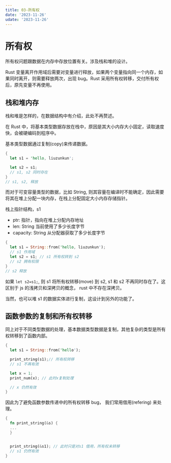 ```yaml
---
title: 03-所有权
date: '2023-11-26'
udate: '2023-11-26'
---
```


# 所有权

所有权问题跟数据在内存中存放位置有关。涉及栈和堆的设计。

Rust 变量离开作用域后需要对变量进行释放，如果两个变量指向同一个内存，如果同时离开，则需要释放两次，出现 bug。Rust 采用所有权转移，交付所有权后，原先变量不再使用。

## 栈和堆内存

栈和堆是怎样的，在数据结构中有介绍，此处不再赘述。

在 Rust 中，将基本类型数据存放在栈中，原因是其大小内存大小固定，读取速度快，会被硬编码到程序中。

基本类型数据通过复制(copy)来传递数据。

```rust
{
  let s1 = 'hello, liuzunkun';

  let s2 = s1;
  // s1, s2 同时存在
}
// s1, s2, 释放

```

而对于可变容量类型的数据，比如 String, 则其容量在编译时不能确定，因此需要将其在堆上分配一块内存，在栈上分配固定大小内存存储指针。

栈上指针结构，s1

- ptr: 指针，指向在堆上分配内存地址
- len: String 当前使用了多少长度字节
- capacity: String 从分配器获取了多少长度字节

```rust
{
  let s1 = String::from('hello, liuzunkun');
  // s1 作用域
  let s2 = s1; // s1 所有权转到 s2
  // s2 拥有权限
}
// s2 释放

```

如果 `let s2=s1;`, 则 s1 将所有权转移(move) 到 s2, s1 和 s2 不再同时存在了。这区别于 js 的浅拷贝和深拷贝的概念， rust 中不存在深拷贝。

当然，也可以堆 s1 的数据实体进行复制，这设计到另外的功能了。

## 函数参数的复制和所有权转移

同上对于不同类型数据的处理，基本数据类型数据是复制，其他复杂的类型是所有权转移到了函数内部。

```rust
{
  let s1 = String::from('hello');

  print_string(s1);// 所有权转移
  // s1 不再有效

  let x = 1;
  print_num(x); // 此时x复制处理

  // x 仍然有效
}

```

因此为了避免函数参数传递中的所有权转移 bug， 我们常用借用(refering) 来处理。

```rust
{
  fn print_string(&s) {
  ...
  }


  print_string(&s1); // 此时只是对s1 借用，所有权未转移
  // s1 仍然有效
}

```
